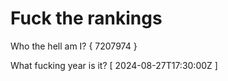 # Fuck the rankings

Who the hell am I?
{ 7207974 }

What fucking year is it?
[ 2024-08-27T17:30:00Z ]

